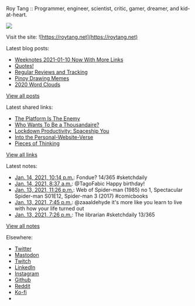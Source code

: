 Roy Tang :: Programmer, engineer, scientist, critic, gamer, dreamer, and kid-at-heart.

![](https://roytang.net/static/img/profile.jpg)

Visit the site: ![https://roytang.net](https://roytang.net)

Latest blog posts:

- [Weeknotes 2021-01-10 Now With More Links](https://roytang.net/2021/01/weeknotes-2021-01-10/)
- [Quotes!](https://roytang.net/2021/01/quotes/)
- [Regular Reviews and Tracking](https://roytang.net/2021/01/regular-reviews/)
- [Pinoy Drawing Memes](https://roytang.net/2021/01/pinoy-drawing-memes/)
- [2020 Word Clouds](https://roytang.net/2021/01/word-clouds/)

[View all posts](https://roytang.net/blog)

Latest shared links:

- [The Platform Is The Enemy](https://roytang.net/2021/01/the-platform-is-the-enemy/)
- [Who Wants To Be a Thousandaire?](https://roytang.net/2021/01/who-wants-to-be-a-thousandaire/)
- [Lockdown Productivity: Spaceship You](https://roytang.net/2021/01/lockdown-productivity-spaceship-you/)
- [Into the Personal-Website-Verse](https://roytang.net/2021/01/into-the-personal-website-verse/)
- [Pieces of Thinking](https://roytang.net/2021/01/pieces-of-thinking/)

[View all links](https://roytang.net/links)

Latest notes:

- [Jan. 14, 2021, 10:14 p.m.](https://roytang.net/2021/01/1349721480636948487/): Fondue? 14/365 #sketchdaily
- [Jan. 14, 2021, 8:37 a.m.](https://roytang.net/2021/01/1349515835971256323/): @TagoFabic Happy birthday!
- [Jan. 13, 2021, 11:26 p.m.](https://roytang.net/2021/01/1349377300593197057/): Web of Spider-man (1985) no 1, Spectacular Spider-man S01E12, Spider-man 3 (2017) #comicbooks
- [Jan. 13, 2021, 7:45 p.m.](https://roytang.net/2021/01/1349321771489447939/): @zaaaldehyde it&#x27;s more like you learn to live with how your life turned out
- [Jan. 13, 2021, 7:26 p.m.](https://roytang.net/2021/01/1349316880712941570/): The librarian #sketchdaily 13/365

[View all notes](https://roytang.net/notes)

Elsewhere:

- [Twitter](https://twitter.com/roytang)
- [Mastodon](https://mastodon.technology/@roytang)
- [Twitch](https://twitch.tv/twitchyroy)
- [LinkedIn](https://www.linkedin.com/in/roytang)
- [Instagram](https://instagram.com/roytang0400)
- [Github](https://github.com/roytang)
- [Reddit](https://reddit.com/u/hungryroy)
- [Ko-fi](https://ko-fi.com/roytang)
- [](mailto:hello@roytang.net)